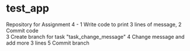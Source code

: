 # test_app
Repository for Assignment 4 - 
1 Write code to print 3 lines of message, 
2 Commit code  
3 Create branch for task "task_change_message" 
4 Change message and add more 3 lines 
5 Commit branch
